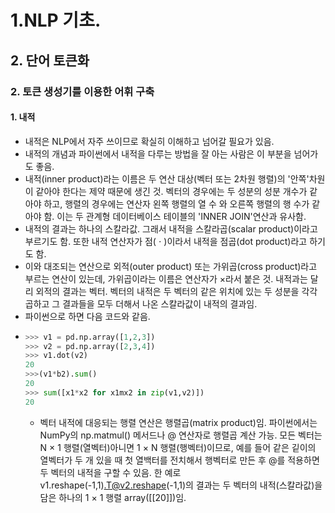 # 1.NLP 기초.
## 2. 단어 토큰화
### 2. 토큰 생성기를 이용한 어휘 구축
#### 1. 내적
- 내적은 NLP에서 자주 쓰이므로 확실히 이해하고 넘어갈 필요가 있음.
- 내적의 개념과 파이썬에서 내적을 다루는 방법을 잘 아는 사람은 이 부분을 넘어가도 좋음.
- 내적(inner product)라는 이름은 두 연산 대상(벡터 또는 2차원 행렬)의 '안쪽'차원이 같아야 한다는 제약 때문에 생긴 것. 벡터의 경우에는 두 성분의 성분 개수가 같아야 하고, 행렬의 경우에는 연산자 왼쪽 행렬의 열 수 와 오른쪽 행렬의 행 수가 같아야 함. 이는 두 관계형 데이터베이스 테이블의 'INNER JOIN'연산과 유사함.
- 내적의 결과는 하나의 스칼라값. 그래서 내적을 스칼라곱(scalar product)이라고 부르기도 함. 또한 내적 연산자가 점( $\cdot{}$ )이라서 내적을 점곱(dot product)라고 하기도 함.
- 이와 대조되는 연산으로 외적(outer product) 또는 가위곱(cross product)라고 부르는 연산이 있는데, 가위곱이라는 이름은 연산자가 $\times$라서 붙은 것. 내적과는 달리 외적의 결과는 벡터. 벡터의 내적은 두 벡터의 같은 위치에 있는 두 성분을 각각 곱하고 그 결과들을 모두 더해서 나온 스칼라값이 내적의 결과임.
- 파이썬으로 하면 다음 코드와 같음.
- ```python
  >>> v1 = pd.np.array([1,2,3])
  >>> v2 = pd.np.array([2,3,4])
  >>> v1.dot(v2)
  20
  >>>(v1*b2).sum()
  20
  >>> sum([x1*x2 for x1mx2 in zip(v1,v2)])
  20
  ```
    - 벡터 내적에 대응되는 행렬 연산은 행렬곱(matrix product)임. 파이썬에서는 NumPy의 np.matmul() 메서드나 @ 연산자로 행렬곱 계산 가능. 모든 벡터는 N $\times$ 1 행렬(열벡터)아니면 1 $\times$ N 행렬(행벡터)이므로, 예를 들어 같은 깉이의 열벡터가 두 개 있을 때 첫 열백터를 전치해서 행벡터로 만든 후 @를 적용하면 두 벡터의 내적을 구할 수 있음. 한 예로 v1.reshape(-1,1).T@v2.reshape(-1,1)의 결과는 두 벡터의 내적(스칼라값)을 담은 하나의 1 $\times$ 1 행렬 array([[20]])임.